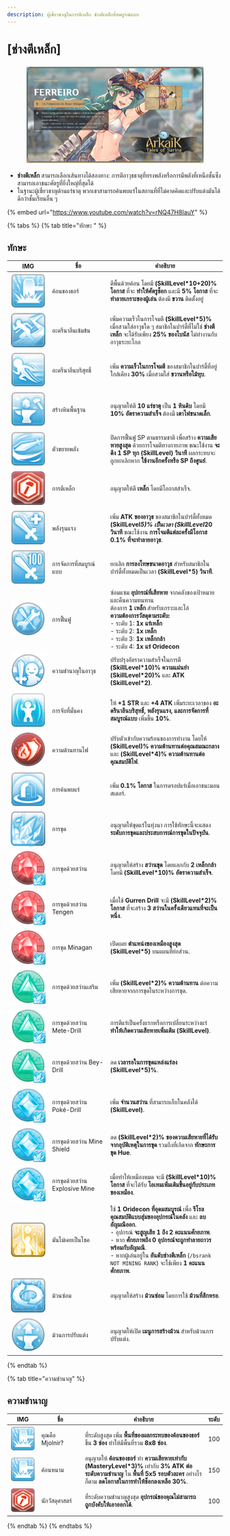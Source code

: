 ```yaml
---
description: ผู้เชี่ยวชาญในการตีเหล็ก ช่างตีเหล็กที่สมบูรณ์แบบ
---
```


# \[ช่างตีเหล็ก]

<figure><img src="../../.gitbook/assets/700px-1Ferreiro.png" alt=""><figcaption></figcaption></figure>

* **ช่างตีเหล็ก** สามารถเลือกเส้นทางได้สองทาง: การตีอาวุธธาตุที่ทรงพลังหรือการมีพลังที่เหนือชั้นซึ่งสามารถเอาชนะศัตรูที่ยิ่งใหญ่ที่สุดได้
* ในฐานะผู้เชี่ยวชาญด้านแร่ธาตุ พวกเขาสามารถค้นพบแร่ในสถานที่ที่ไม่คาดคิดและปรับแต่งมันได้ดีกว่าชั้นเรียนอื่น ๆ

{% embed url="https://www.youtube.com/watch?v=rNQ47H8IauY" %}

{% tabs %}
{% tab title="ทักษะ " %}
## **ทักษะ**

<table><thead><tr><th width="84">IMG</th><th width="122">ชื่อ	</th><th>คำอธิบาย</th></tr></thead><tbody><tr><td><img src="../../.gitbook/assets/110a.png" alt=""></td><td>ค้อนของธอร์</td><td>ตีพื้นด้วยค้อน โดยมี <strong>(SkillLevel*10+20)% โอกาส</strong> ที่จะ <strong>ทำให้ศัตรูช็อก</strong> และมี <strong>5% โอกาส</strong> ที่จะ <strong>ทำลายเกราะของผู้เล่น</strong> ต้องมี <strong>ขวาน</strong> ติดตั้งอยู่</td></tr><tr><td><img src="../../.gitbook/assets/459a.png" alt=""></td><td>อะดรีนาลีนเข้มข้น</td><td>เพิ่มความเร็วในการโจมตี <strong>(SkillLevel*5)%</strong> เมื่อสวมใส่อาวุธใด ๆ สมาชิกในปาร์ตี้ที่ไม่ใช่ <strong>ช่างตีเหล็ก</strong> จะได้รับเพียง <strong>25% ของโบนัส</strong> ไม่ทำงานกับอาวุธระยะไกล</td></tr><tr><td><img src="../../.gitbook/assets/111a.png" alt=""></td><td>อะดรีนาลีนบริสุทธิ์</td><td>เพิ่ม <strong>ความเร็วในการโจมตี</strong> ของสมาชิกในปาร์ตี้ที่อยู่ใกล้เคียง <strong>30%</strong> เมื่อสวมใส่ <strong>ขวานหรือไม้ทุบ</strong>.</td></tr><tr><td><img src="../../.gitbook/assets/96a.png" alt=""></td><td>สร้างหินพื้นฐาน</td><td>อนุญาตให้ตี <strong>10 แร่ธาตุ</strong> เป็น <strong>1 หินดิบ</strong> โดยมี <strong>10% อัตราความสำเร็จ</strong> ต้องมี <strong>เตาไฟขนาดเล็ก</strong>.</td></tr><tr><td><img src="../../.gitbook/assets/114a.png" alt=""></td><td>ตัวขยายพลัง</td><td>ปิดการฟื้นฟู SP ตามธรรมชาติ เพื่อสร้าง <strong>ความเสียหายสูงสุด</strong> ด้วยการโจมตีทางกายภาพ ขณะใช้งาน <strong>จะดึง 1 SP ทุก (SkillLevel) วินาที</strong> ผลกระทบจะถูกยกเลิกหาก <strong>ใช้งานอีกครั้งหรือ SP ถึงศูนย์</strong>.</td></tr><tr><td><img src="../../.gitbook/assets/94a.png" alt=""></td><td>การตีเหล็ก</td><td>อนุญาตให้ตี <strong>เหล็ก</strong> โดยมีโอกาสสำเร็จ.</td></tr><tr><td><img src="../../.gitbook/assets/113a.png" alt=""></td><td>พลังรุนแรง</td><td>เพิ่ม <strong>ATK ของอาวุธ</strong> ของสมาชิกในปาร์ตี้ทั้งหมด <strong>(SkillLevel</strong><em><strong>5)% เป็นเวลา (SkillLevel</strong></em><strong>20 วินาที</strong> ขณะใช้งาน <strong>การโจมตีแต่ละครั้งมีโอกาส 0.1% ที่จะทำลายอาวุธ</strong>.</td></tr><tr><td><img src="../../.gitbook/assets/112a.png" alt=""></td><td>การจัดการที่สมบูรณ์แบบ</td><td>ยกเลิก <strong>การลงโทษขนาดอาวุธ</strong> สำหรับสมาชิกในปาร์ตี้ทั้งหมดเป็นเวลา <strong>(SkillLevel*5) วินาที</strong>.</td></tr><tr><td><img src="../../.gitbook/assets/108a.png" alt=""></td><td>การฟื้นฟู</td><td>ซ่อมแซม <strong>อุปกรณ์ที่เสียหาย</strong> จากคลังของเป้าหมายและคืนความทนทาน<br>ต้องการ <strong>1 เหล็ก</strong> สำหรับเกราะและโล่<br><strong>ความต้องการวัสดุตามระดับ:</strong><br>- ระดับ 1: <strong>1x แร่เหล็ก</strong><br>- ระดับ 2: <strong>1x เหล็ก</strong><br>- ระดับ 3: <strong>1x เหล็กกล้า</strong><br>- ระดับ 4: <strong>1x แร่ Oridecon</strong></td></tr><tr><td><img src="../../.gitbook/assets/107a.png" alt=""></td><td>ความชำนาญในอาวุธ</td><td>ปรับปรุงอัตราความสำเร็จในการตี <strong>(SkillLevel*10)%</strong> <strong>ความแม่นยำ (SkillLevel*20)%</strong> และ <strong>ATK (SkillLevel*2)</strong>.</td></tr><tr><td><img src="../../.gitbook/assets/105a.png" alt=""></td><td>การจับที่มั่นคง</td><td>ให้ <strong>+1 STR</strong> และ <strong>+4 ATK</strong> เพิ่มระยะเวลาของ <strong>อะดรีนาลีนบริสุทธิ์, พลังรุนแรง, และการจัดการที่สมบูรณ์แบบ</strong> เพิ่มขึ้น <strong>10%</strong>.</td></tr><tr><td><img src="../../.gitbook/assets/109a.png" alt=""></td><td>ความต้านทานไฟ</td><td>ปรับตัวเข้ากับความร้อนของการทำงาน โดยให้ <strong>(SkillLevel)% ความต้านทานต่อคุณสมณะกลาง</strong> และ <strong>(SkillLevel*4)% ความต้านทานต่อคุณสมบัติไฟ</strong>.</td></tr><tr><td><img src="../../.gitbook/assets/106a.png" alt=""></td><td>การค้นพบแร่</td><td>เพิ่ม <strong>0.1% โอกาส</strong> ในการดรอปแร่เมื่อเอาชนะมอนสเตอร์.</td></tr><tr><td><img src="../../.gitbook/assets/783a.png" alt=""></td><td>การขุด</td><td>อนุญาตให้ขุดแร่ในทุ่งนา การใช้ทักษะนี้จะแสดง <strong>ระดับการขุดและประสบการณ์การขุดในปัจจุบัน</strong>.</td></tr><tr><td><img src="../../.gitbook/assets/784a.png" alt=""></td><td>การขุดด้วยสว่าน</td><td>อนุญาตให้สร้าง <strong>สว่านขุด</strong> โดยแลกกับ <strong>2 เหล็กกล้า</strong> โดยมี <strong>(SkillLevel*10)% อัตราความสำเร็จ</strong>.</td></tr><tr><td><img src="../../.gitbook/assets/784a (1).png" alt=""></td><td>การขุดด้วยสว่าน Tengen</td><td>เมื่อใช้ <strong>Gurren Drill</strong> จะมี <strong>(SkillLevel*2)% โอกาส</strong> ที่จะสร้าง <strong>3 สว่านในครั้งเดียวแทนที่จะเป็นหนึ่ง</strong>.</td></tr><tr><td><img src="../../.gitbook/assets/784a (2).png" alt=""></td><td>การขุด Minagan</td><td>เปิดเผย <strong>ตำแหน่งของเหมืองสูงสุด (SkillLevel*5)</strong> บนแผนที่ย่อส่วน.</td></tr><tr><td><img src="../../.gitbook/assets/787a.png" alt=""></td><td>การขุดด้วยสว่านเสริม</td><td>เพิ่ม <strong>(SkillLevel*2)% ความต้านทาน</strong> ต่อความเสียหายจากการขุดในระหว่างการขุด.</td></tr><tr><td><img src="../../.gitbook/assets/787a (1).png" alt=""></td><td>การขุดด้วยสว่าน Mete-Drill</td><td>การตีแร่เป็นครั้งแรกหรือการเปลี่ยนระหว่างแร่ <strong>ทำให้เกิดความเสียหายเพิ่มเติม (SkillLevel)</strong>.</td></tr><tr><td><img src="../../.gitbook/assets/787a (1).png" alt=""></td><td>การขุดด้วยสว่าน Bey-Drill</td><td>ลด <strong>เวลารอในการขุดแหล่งแร่ลง (SkillLevel*5)%</strong>.</td></tr><tr><td><img src="../../.gitbook/assets/790a.png" alt=""></td><td>การขุดด้วยสว่าน Poké-Drill</td><td>เพิ่ม <strong>จำนวนสว่าน</strong> ที่สามารถเก็บในคลังได้ <strong>(SkillLevel)</strong>.</td></tr><tr><td><img src="../../.gitbook/assets/790a.png" alt=""></td><td>การขุดด้วยสว่าน Mine Shield</td><td>ลด <strong>(SkillLevel*2)% ของความเสียหายที่ได้รับจากอุบัติเหตุในการขุด</strong> รวมถึงที่เกิดจาก <strong>ทักษะการขุด Hue</strong>.</td></tr><tr><td><img src="../../.gitbook/assets/790a.png" alt=""></td><td>การขุดด้วยสว่าน Explosive Mine</td><td>เมื่อทำให้เหมืองหมด จะมี <strong>(SkillLevel*10)% โอกาส</strong> ที่จะได้รับ <strong>ไอเทมเพิ่มเติมขึ้นอยู่กับประเภทของเหมือง</strong>.</td></tr><tr><td><img src="../../.gitbook/assets/793a.png" alt=""></td><td>มันไม่เคยเป็นโชค</td><td>ใช้ <strong>1 Oridecon ที่อุดมสมบูรณ์</strong> เพื่อ <strong>รีโรลคุณสมบัติแบบสุ่มของอุปกรณ์ในคลัง</strong> และ <strong>ลบอัญมณีออก</strong>.<br>- อุปกรณ์ <strong>จะสูญเสีย 1 ถึง 2 คะแนนศักยภาพ</strong>.<br>- หาก <strong>ศักยภาพถึง 0 อุปกรณ์จะถูกทำลายถาวรพร้อมกับอัญมณี</strong>.<br>- หากผู้เล่นอยู่ใน <strong>อันดับช่างตีเหล็ก</strong> (<code>/bsrank NOT MINING RANK</code>) จะใช้เพียง <strong>1 คะแนนศักยภาพ</strong>.</td></tr><tr><td><img src="../../.gitbook/assets/794a.png" alt=""></td><td>ม้วนซ่อม</td><td>อนุญาตให้สร้าง <strong>ม้วนซ่อม</strong> โดยการใช้ <strong>ม้วนที่สึกหรอ</strong>.</td></tr><tr><td><img src="../../.gitbook/assets/795a.png" alt=""></td><td>ม้วนการปรับแต่ง</td><td>อนุญาตให้เปิด <strong>เมนูการสร้างม้วน</strong> สำหรับม้วนการปรับแต่ง.</td></tr></tbody></table>
{% endtab %}

{% tab title="ความชำนาญ" %}
## ความชำนาญ

<table><thead><tr><th width="84">IMG</th><th width="117">ชื่อ</th><th width="384">คำอธิบาย</th><th>ระดับ</th></tr></thead><tbody><tr><td><img src="../../.gitbook/assets/110a.png" alt=""></td><td>คุณคือ Mjolnir?</td><td>ที่ระดับสูงสุด เพิ่ม <strong>พื้นที่ของผลกระทบของค้อนของธอร์</strong> ขึ้น <strong>3 ช่อง</strong> ทำให้มีพื้นที่รวม <strong>8x8 ช่อง</strong>.</td><td>100</td></tr><tr><td><img src="../../.gitbook/assets/110a.png" alt=""></td><td>ค้อนหนาม</td><td>อนุญาตให้ <strong>ค้อนของธอร์</strong> ทำ <strong>ความเสียหายเท่ากับ (MasteryLevel*3)%</strong> เท่ากับ <strong>3% ATK ต่อระดับความชำนาญ</strong> ใน <strong>พื้นที่ 5x5 รอบตัวละคร</strong> อย่างไรก็ตาม <strong>ลดโอกาสในการทำให้ช็อกลงเหลือ 30%</strong>.</td><td>150</td></tr><tr><td><img src="../../.gitbook/assets/94a.png" alt=""></td><td>นักวัสดุศาสตร์</td><td>ที่ระดับความชำนาญสูงสุด <strong>อุปกรณ์ของคุณไม่สามารถถูกบังคับให้เอาออกได้</strong>.</td><td>100</td></tr></tbody></table>
{% endtab %}
{% endtabs %}
